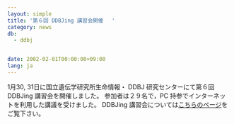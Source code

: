```yaml
---
layout: simple
title: '第６回 DDBJing 講習会開催 　'
category: news
db:
  - ddbj


date: 2002-02-01T00:00:00+09:00
lang: ja
---
```


1月30, 31日に国立遺伝学研究所生命情報・ DDBJ 研究センターにて第６回DDBJing 講習会を開催しました。 参加者は２９名で，PC 持参でインターネットを利用した講議を受けました。 DDBJing 講習会については<a href="/activities/index.html">こちらのページ</a>をご覧下さい。
